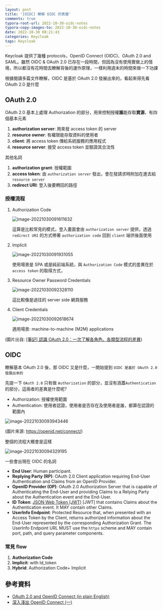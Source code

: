 ```yaml
---
layout: post
title: '[OIDC] 瞭解 OIDC 的表層'
comments: true
typora-root-url: 2022-10-30-oidc-notes
typora-copy-images-to: 2022-10-30-oidc-notes
date: 2022-10-30 08:21:43
categories: Keycloak
tags: Keycloak
---
```


Keycloak 提供了幾種 protocols，OpenID Connect (OIDC)、OAuth 2.0 and SAML。雖然 OIDC & OAuth 2.0 已存在一段時間，但因為沒有使用實做上的情境，所以都沒有花時間去瞭解背後的運作原理，一樣利用週末的時間來做一下功課

<!-- more -->

根據閱讀多篇文件瞭解，OIDC 是基於 OAuth 2.0 發展出來的，看起來得先看 OAuth 2.0 是什麼



## OAuth 2.0

OAuth 2.0 基本上處理 Authorization 的部分，用來控制授權**誰**能存取**資源**，有四個基本元素

1. **authorization server**: 用來發 access token 的 server
2. **resource owner**: 有權限能存取資料的使用者
3. **client**: 將 access token 傳給系統服務的應用程式
4. **resource server**: 接受 access token 並驗證其合法性

其他名詞

1. **authorization grant**: 授權範圍
2. **access token**: 由 `authorization server` 發出，會在發請求時附加在進去給 `resource server`
3. **redirect URI**: 登入後要轉回的路徑

### 授權流程

1. Authorization Code

   ![image-20221030091611632](image-20221030091611632.png)

   這算是比較常見的模式，登入畫面會由 `authorization server` 提供，透過 `redirect URI` 的方式帶著 `authorization code` 回到 `client` 端供後面使用

   

2. Implicit

   ![image-20221030091931055](image-20221030091931055.png)

   使用場景是 SPA 或是純前端系統，與 `Authorization Code` 模式的差異在於 `access token` 的取得方式，

   

3. Resource Owner Password Credentials

   ![image-20221030092328110](image-20221030092328110.png)

   這比較像是過往的 server side 網頁服務

4. Client Credentials

   ![image-20221030092618674](image-20221030092618674.png)

   適用場景: machine-to-machine (M2M) applications  

(圖片出自: [[筆記] 認識 OAuth 2.0：一次了解各角色、各類型流程的差異](https://medium.com/%E9%BA%A5%E5%85%8B%E7%9A%84%E5%8D%8A%E8%B7%AF%E5%87%BA%E5%AE%B6%E7%AD%86%E8%A8%98/%E7%AD%86%E8%A8%98-%E8%AA%8D%E8%AD%98-oauth-2-0-%E4%B8%80%E6%AC%A1%E4%BA%86%E8%A7%A3%E5%90%84%E8%A7%92%E8%89%B2-%E5%90%84%E9%A1%9E%E5%9E%8B%E6%B5%81%E7%A8%8B%E7%9A%84%E5%B7%AE%E7%95%B0-c42da83a6015))

## OIDC

瞭解基本 OAuth 2.0 後，那 OIDC 又是什麼，一開始提到 `OIDC 是基於 OAuth 2.0 發展出來的`

先提一下 `OAuth 2.0` 只有做 `Authorization` 的部分，並沒有涵蓋`Authentication` 的部分，這兩者的差異是什麼呢?

* Authorization: 授權使用範圍
* Authentication: 使用者認證，使用者是否存在及使用者是誰，都算在認證的範圍內

![image-20221030093943446](image-20221030093943446.png)

(圖片來源: https://openid.net/connect/)

整個的流程大概會是這樣

![image-20221030094329195](image-20221030094329195.png)

一些會出現在 OIDC 的名詞

- **End User**: Human participant.
- **Replying Party (RP)**: OAuth 2.0 Client application requiring End-User Authentication and Claims from an OpenID Provider.
- **OpenID Provider (OP)**: OAuth 2.0 Authorization Server that is capable of Authenticating the End-User and providing Claims to a Relying Party about the Authentication event and the End-User.
- **ID Token**: [JSON Web Token (JWT)](https://openid.net/specs/openid-connect-core-1_0.html#JWT) [JWT] that contains Claims about the Authentication event. It MAY contain other Claims.
- **UserInfo Endpoint**: Protected Resource that, when presented with an Access Token by the Client, returns authorized information about the End-User represented by the corresponding Authorization Grant. The UserInfo Endpoint URL MUST use the `https` scheme and MAY contain port, path, and query parameter components.

### 常見 flow

1. **Authorization Code**
2. **Implicit**: with Id_token
3. **Hybrid**:  Authorization Code+ Implicit 



## 參考資料

- [OAuth 2.0 and OpenID Connect (in plain English)](https://www.youtube.com/watch?v=996OiexHze0&t=2s)
- [深入淺出 OpenID Connect (一)](https://kimlin20011.medium.com/%E6%B7%B1%E5%85%A5%E6%B7%BA%E5%87%BA-openid-connect-%E4%B8%80-8701bbf00958)

